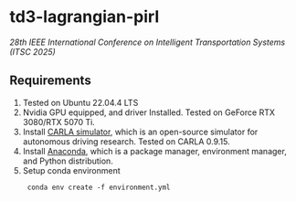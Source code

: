 # td3-lagrangian-pirl
*28th IEEE International Conference on Intelligent Transportation Systems (ITSC 2025)*

## Requirements
1. Tested on Ubuntu 22.04.4 LTS
2. Nvidia GPU equipped, and driver Installed. Tested on GeForce RTX 3080/RTX 5070 Ti. 
3. Install [CARLA simulator](https://carla.org/), which is an open-source simulator for autonomous driving research. Tested on CARLA 0.9.15. 
4. Install [Anaconda](https://www.anaconda.com/), which is a package manager, environment manager, and Python distribution.
5. Setup conda environment
   ```console
    conda env create -f environment.yml
   ```
